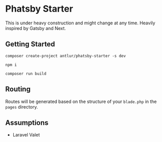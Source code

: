 # Phatsby Starter

This is under heavy construction and might change at any time. Heavily inspired by Gatsby and Next.

## Getting Started
```
composer create-project antlur/phatsby-starter -s dev

npm i

composer run build
```

## Routing

Routes will be generated based on the structure of your `blade.php` in the `pages` directory.

## Assumptions
- Laravel Valet
